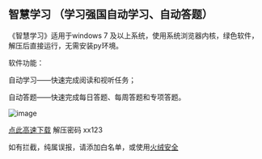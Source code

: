 ## 智慧学习 （学习强国自动学习、自动答题）

《智慧学习》适用于windows 7 及以上系统，使用系统浏览器内核，绿色软件，解压后直接运行，无需安装py环境。

软件功能：

自动学习——快速完成阅读和视听任务；

自动答题——快速完成每日答题、每周答题和专项答题。

![image](https://i.bmp.ovh/imgs/2021/04/f8d5e22bff0882e1.png)

[点此高速下载](https://aiyotu.github.io/xx/%E6%99%BA%E6%85%A7%E5%AD%A6%E4%B9%A0.7z)  解压密码 xx123

如有拦截，纯属误报，请添加白名单，或使用[火绒安全](https://www.huorong.cn/)